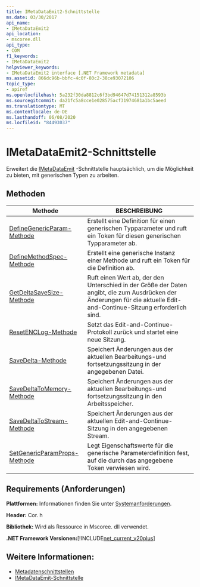 ```yaml
---
title: IMetaDataEmit2-Schnittstelle
ms.date: 03/30/2017
api_name:
- IMetaDataEmit2
api_location:
- mscoree.dll
api_type:
- COM
f1_keywords:
- IMetaDataEmit2
helpviewer_keywords:
- IMetaDataEmit2 interface [.NET Framework metadata]
ms.assetid: 866dc96b-bbfc-4c0f-80c2-38ce93072106
topic_type:
- apiref
ms.openlocfilehash: 5a232f30da8812c6f3bd94647d74151312a8593b
ms.sourcegitcommit: da21fc5a8cce1e028575acf31974681a1bc5aeed
ms.translationtype: MT
ms.contentlocale: de-DE
ms.lasthandoff: 06/08/2020
ms.locfileid: "84493037"
---
```

# <a name="imetadataemit2-interface"></a>IMetaDataEmit2-Schnittstelle
Erweitert die [IMetaDataEmit](imetadataemit-interface.md) -Schnittstelle hauptsächlich, um die Möglichkeit zu bieten, mit generischen Typen zu arbeiten.  
  
## <a name="methods"></a>Methoden  
  
|Methode|BESCHREIBUNG|  
|------------|-----------------|  
|[DefineGenericParam-Methode](imetadataemit2-definegenericparam-method.md)|Erstellt eine Definition für einen generischen Typparameter und ruft ein Token für diesen generischen Typparameter ab.|  
|[DefineMethodSpec-Methode](imetadataemit2-definemethodspec-method.md)|Erstellt eine generische Instanz einer Methode und ruft ein Token für die Definition ab.|  
|[GetDeltaSaveSize-Methode](imetadataemit2-getdeltasavesize-method.md)|Ruft einen Wert ab, der den Unterschied in der Größe der Daten angibt, die zum Ausdrücken der Änderungen für die aktuelle Edit-and-Continue-Sitzung erforderlich sind.|  
|[ResetENCLog-Methode](imetadataemit2-resetenclog-method.md)|Setzt das Edit-and-Continue-Protokoll zurück und startet eine neue Sitzung.|  
|[SaveDelta-Methode](imetadataemit2-savedelta-method.md)|Speichert Änderungen aus der aktuellen Bearbeitungs-und fortsetzungssitzung in der angegebenen Datei.|  
|[SaveDeltaToMemory-Methode](imetadataemit2-savedeltatomemory-method.md)|Speichert Änderungen aus der aktuellen Bearbeitungs-und fortsetzungssitzung in den Arbeitsspeicher.|  
|[SaveDeltaToStream-Methode](imetadataemit2-savedeltatostream-method.md)|Speichert Änderungen aus der aktuellen Edit-and-Continue-Sitzung in den angegebenen Stream.|  
|[SetGenericParamProps-Methode](imetadataemit2-setgenericparamprops-method.md)|Legt Eigenschaftswerte für die generische Parameterdefinition fest, auf die durch das angegebene Token verwiesen wird.|  
  
## <a name="requirements"></a>Requirements (Anforderungen)  
 **Plattformen:** Informationen finden Sie unter [Systemanforderungen](../../get-started/system-requirements.md).  
  
 **Header:** Cor. h  
  
 **Bibliothek:** Wird als Ressource in Mscoree. dll verwendet.  
  
 **.NET Framework Versionen:**[!INCLUDE[net_current_v20plus](../../../../includes/net-current-v20plus-md.md)]  
  
## <a name="see-also"></a>Weitere Informationen:

- [Metadatenschnittstellen](metadata-interfaces.md)
- [IMetaDataEmit-Schnittstelle](imetadataemit-interface.md)
